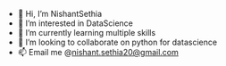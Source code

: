 - 👋 Hi, I’m NishantSethia
- 👀 I’m interested in DataScience
- 🌱 I’m currently learning multiple skills
- 💞️ I’m looking to collaborate on python for datascience
- 📫 Email me @nishant.sethia20@gmail.com

<!---
skanishantsethia/skanishantsethia is a ✨ special ✨ repository because its `README.md` (this file) appears on your GitHub profile.
You can click the Preview link to take a look at your changes.
--->
